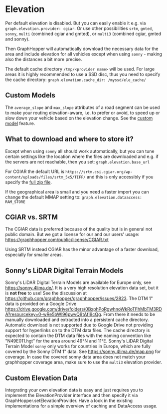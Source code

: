 # Elevation

Per default elevation is disabled. But you can easily enable it e.g. via
`graph.elevation.provider: cgiar`. Or use other possibilities `srtm`, `gmted`, `sonny`, 
`multi` (combined cgiar and gmted), or `multi3` (combined cgiar, gmted and sonny).

Then GraphHopper will automatically download the necessary data for the area and include elevation 
for all vehicles except when using `sonny` - making also the distances a bit more precise. 

The default cache directory `/tmp/<provider name>` will be used. For large areas it is highly recommended to 
use a SSD disc, thus you need to specify the cache directory:
`graph.elevation.cache_dir: /myssd/ele_cache/`

## Custom Models

The `average_slope` and `max_slope` attributes of a road segment can be used to make your routing
elevation-aware, i.e. to prefer or avoid, to speed up or slow down your vehicle based on the elevation
change. See the [custom model](custom-models.md) feature.

## What to download and where to store it?

Except when using `sonny` all should work automatically, but you can tune certain settings like the location where the files are 
downloaded and e.g. if the servers are not reachable, then you set:
`graph.elevation.base_url`

For CGIAR the default URL is `https://srtm.csi.cgiar.org/wp-content/uploads/files/srtm_5x5/TIFF/`
and this is only accessibly if you specify the [full zip file](https://srtm.csi.cgiar.org/wp-content/uploads/files/srtm_5x5/TIFF//srtm_01_02.zip).

If the geographical area is small and you need a faster import you can change the default MMAP setting to:
`graph.elevation.dataaccess: RAM_STORE`

## CGIAR vs. SRTM

The CGIAR data is preferred because of the quality but is in general not public domain. 
But we got a license for our and our users' usage: https://graphhopper.com/public/license/CGIAR.txt

Using SRTM instead CGIAR has the minor advantage of a faster download, especially for smaller areas.

## Sonny's LiDAR Digital Terrain Models
Sonny's LiDAR Digital Terrain Models are available for Europe only, see https://sonny.4lima.de/. 
It is a very high resolution elevation data set, but it is **not free** to use! See the discussion at
https://github.com/graphhopper/graphhopper/issues/2823.
The DTM 1" data is provided on a Google Drive https://drive.google.com/drive/folders/0BxphPoRgwhnoWkRoTFhMbTM3RDA?resourcekey=0-wRe5bWl96pwvQ9tAfI9cQg. 
From there it needs to be manually downloaded and extracted into a persistent cache directory. Automatic download
is not supported due to Google Drive not providing support for hyperlinks on to the DTM data files.
The cache directory is expected to contain the DTM data files with the naming convention like 
"N49E011.hgt" for the area around 49°N and 11°E.
Sonny's LiDAR Digital Terrain Model `sonny` only works for countries in Europe, which are fully covered 
by the Sonny DTM 1" data. See https://sonny.4lima.de/map.png for coverage. In case the covered sonny 
data area does not match your graphhopper coverage area, make sure to use the `multi3` elevation provider.

## Custom Elevation Data

Integrating your own elevation data is easy and just requires you to implement the
ElevationProvider interface and then specify it via GraphHopper.setElevationProvider.
Have a look in the existing implementations for a simple overview of caching and DataAccess usage.
